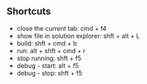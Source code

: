 ## Shortcuts

* close the current tab: cmd + f4
* show file in solution explorer: shft + alt + L
* build: shft + cmd + b
* run: alt + shft + cmd + r
* stop running: shft + f5
* debug - start: alt + f5
* debug - stop: shft + f5
